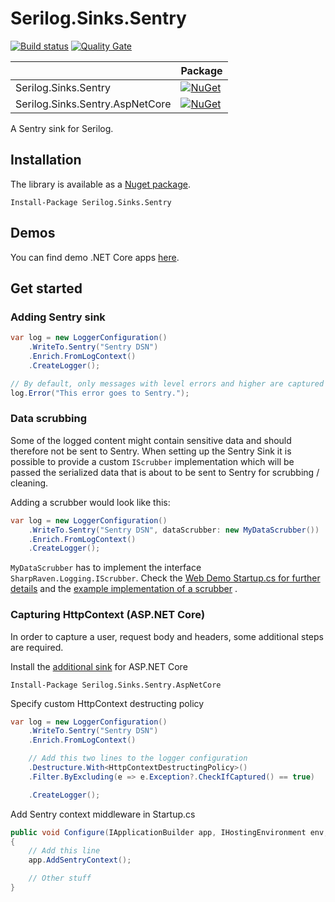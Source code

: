 # Serilog.Sinks.Sentry

[![Build status](https://ci.appveyor.com/api/projects/status/3rtn2dsk5ln6qaup?svg=true)](https://ci.appveyor.com/project/olsh/serilog-sinks-sentry)
[![Quality Gate](https://sonarcloud.io/api/project_badges/measure?project=serilog-sinks-sentry&metric=alert_status)](https://sonarcloud.io/dashboard?id=serilog-sinks-sentry)

|   | Package |
| ------------- | ------------- |
| Serilog.Sinks.Sentry  | [![NuGet](https://img.shields.io/nuget/v/Serilog.Sinks.Sentry.svg)](https://www.nuget.org/packages/Serilog.Sinks.Sentry/)  |
| Serilog.Sinks.Sentry.AspNetCore  | [![NuGet](https://img.shields.io/nuget/v/Serilog.Sinks.Sentry.AspNetCore.svg)](https://www.nuget.org/packages/Serilog.Sinks.Sentry.AspNetCore/)  |

A Sentry sink for Serilog.

## Installation

The library is available as a [Nuget package](https://www.nuget.org/packages/Serilog.Sinks.Sentry/).
```
Install-Package Serilog.Sinks.Sentry
```

## Demos

You can find demo .NET Core apps [here](demos/).

## Get started

### Adding Sentry sink

```csharp
var log = new LoggerConfiguration()
    .WriteTo.Sentry("Sentry DSN")
    .Enrich.FromLogContext()
    .CreateLogger();

// By default, only messages with level errors and higher are captured
log.Error("This error goes to Sentry.");
```

### Data scrubbing

Some of the logged content might contain sensitive data and should therefore not be sent to Sentry. When setting up the Sentry Sink it is possible to provide a custom `IScrubber` implementation which will be passed the serialized data that is about to be sent to Sentry for scrubbing / cleaning.

Adding a scrubber would look like this:

```csharp
var log = new LoggerConfiguration()
    .WriteTo.Sentry("Sentry DSN", dataScrubber: new MyDataScrubber())
    .Enrich.FromLogContext()
    .CreateLogger();
```

`MyDataScrubber` has to implement the interface `SharpRaven.Logging.IScrubber`. Check the [Web Demo Startup.cs for further details](demos/SentryWeb/Startup.cs) and the [example implementation of a scrubber](demos/SentryWeb/Scrubbing/CustomLogScrubber.cs) .

### Capturing HttpContext (ASP.NET Core)

In order to capture a user, request body and headers, some additional steps are required.

Install the [additional sink](https://www.nuget.org/packages/Serilog.Sinks.Sentry.AspNetCore/) for ASP.NET Core
```
Install-Package Serilog.Sinks.Sentry.AspNetCore
```

Specify custom HttpContext destructing policy
```csharp
var log = new LoggerConfiguration()
    .WriteTo.Sentry("Sentry DSN")
    .Enrich.FromLogContext()

    // Add this two lines to the logger configuration
    .Destructure.With<HttpContextDestructingPolicy>()
    .Filter.ByExcluding(e => e.Exception?.CheckIfCaptured() == true)

    .CreateLogger();
```

Add Sentry context middleware in Startup.cs
````csharp
public void Configure(IApplicationBuilder app, IHostingEnvironment env, ILoggerFactory loggerFactory)
{
    // Add this line
    app.AddSentryContext();

    // Other stuff
}
````
